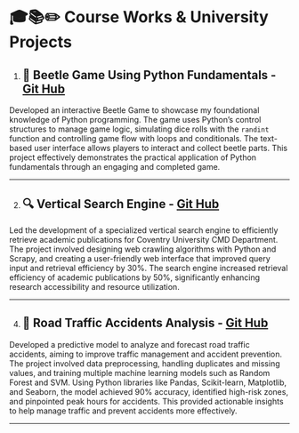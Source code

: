 # 🎓📚✏️ Course Works & University Projects

1. ## 🐞 Beetle Game Using Python Fundamentals - [Git Hub](https://github.com/abijithpandath/Projects/tree/main/Beetle%20Game)

Developed an interactive Beetle Game to showcase my foundational knowledge of Python programming. The game uses Python’s control structures to manage game logic, simulating dice rolls with the `randint` function and controlling game flow with loops and conditionals. The text-based user interface allows players to interact and collect beetle parts. This project effectively demonstrates the practical application of Python fundamentals through an engaging and completed game.

---

2. ## 🔍 Vertical Search Engine -  [Git Hub](https://github.com/abijithpandath/Projects/tree/main/Vertical%20Search%20Engine)

Led the development of a specialized vertical search engine to efficiently retrieve academic publications for Coventry University CMD Department. The project involved designing web crawling algorithms with Python and Scrapy, and creating a user-friendly web interface that improved query input and retrieval efficiency by 30%. The search engine increased retrieval efficiency of academic publications by 50%, significantly enhancing research accessibility and resource utilization.

---

4. ## 🚦 Road Traffic Accidents Analysis - [Git Hub](https://github.com/abijithpandath/Projects/tree/main/Road%20Traffic%20Accident)

Developed a predictive model to analyze and forecast road traffic accidents, aiming to improve traffic management and accident prevention. The project involved data preprocessing, handling duplicates and missing values, and training multiple machine learning models such as Random Forest and SVM. Using Python libraries like Pandas, Scikit-learn, Matplotlib, and Seaborn, the model achieved 90% accuracy, identified high-risk zones, and pinpointed peak hours for accidents. This provided actionable insights to help manage traffic and prevent accidents more effectively.

---
